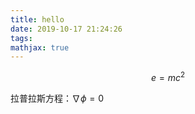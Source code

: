 ```yaml
---
title: hello
date: 2019-10-17 21:24:26
tags:
mathjax: true
---
```


$$e = mc^2$$

拉普拉斯方程：$\nabla \phi = 0$
